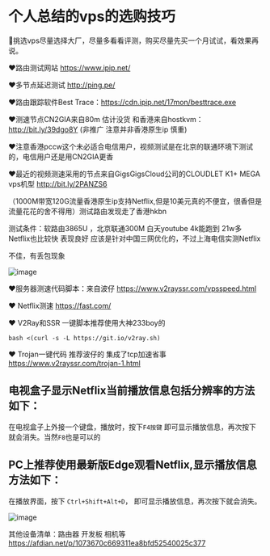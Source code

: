 # 个人总结的vps的选购技巧
:sparkling_heart:挑选vps尽量选择大厂，尽量多看看评测，购买尽量先买一个月试试，看效果再说。

:heart:路由测试网站 https://www.ipip.net/

:heart:多节点延迟测试 http://ping.pe/

:heart:路由跟踪软件Best Trace：https://cdn.ipip.net/17mon/besttrace.exe

:heart:测速节点CN2GIA来自80m 估计没货
和香港来自hostkvm：http://bit.ly/39dgo8Y (非推广 注意并非香港原生ip 慎重)

:heart:注意香港pccw这个未必适合电信用户，视频测试是在北京的联通环境下测试的，电信用户还是用CN2GIA更香

:heart:最近的视频测速采用的节点来自GigsGigsCloud公司的CLOUDLET K1+ MEGA vps机型 http://bit.ly/2PANZS6 

（1000M带宽120G流量香港原生ip支持Netflix,但是10美元真的不便宜，很香但是流量花花的舍不得用）测试路由发现走了香港hkbn

测试条件：软路由3865U ，北京联通300M 白天youtube 4k能跑到 21w多 Netflix也比较快 表现良好 应该是针对中国三网优化的，不过上海电信实测Netflix

不佳，有丢包现象

![image](https://github.com/ligl0702/HowToBuyYourVPS/blob/master/gigs.png)


:heart:服务器测速代码脚本：来自波仔
https://www.v2rayssr.com/vpsspeed.html

:heart: Netflix测速 https://fast.com/

:heart: V2Ray和SSR 一键脚本推荐使用大神233boy的

`bash <(curl -s -L https://git.io/v2ray.sh)`

:heart: Trojan一键代码 推荐波仔的 集成了tcp加速省事
https://www.v2rayssr.com/trojan-1.html


## 电视盒子显示Netflix当前播放信息包括分辨率的方法如下：
在电视盒子上外接一个键盘，播放时，按下`F4按键` 即可显示播放信息，再次按下就会消失。当然`F8`也是可以的

## PC上推荐使用最新版Edge观看Netflix,显示播放信息方法如下：
在播放界面，按下 ` Ctrl+Shift+Alt+D `， 即可显示播放信息，再次按下就会消失。 




![image](https://github.com/ligl0702/HowToBuyYourVPS/blob/master/howtobugvps.jpg)

其他设备清单：路由器 开发板 相机等 https://afdian.net/p/1073670c669311ea8bfd52540025c377
